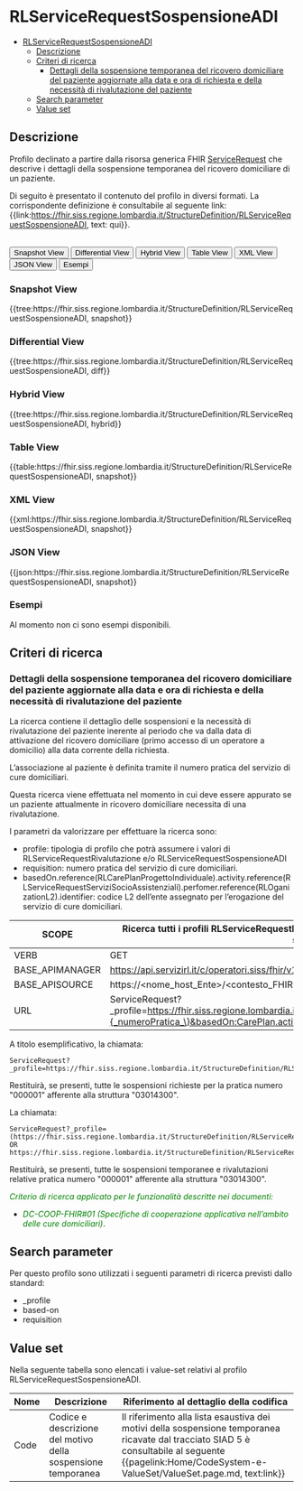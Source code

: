 # RLServiceRequestSospensioneADI

- [RLServiceRequestSospensioneADI](#rlservicerequestsospensioneadi)
  - [Descrizione](#descrizione)
  - [Criteri di ricerca](#criteri-di-ricerca)
    - [Dettagli della sospensione temporanea del ricovero domiciliare del paziente aggiornate alla data e ora di richiesta e della necessità di rivalutazione del paziente](#dettagli-della-sospensione-temporanea-del-ricovero-domiciliare-del-paziente-aggiornate-alla-data-e-ora-di-richiesta-e-della-necessità-di-rivalutazione-del-paziente)
  - [Search parameter](#search-parameter)
  - [Value set](#value-set)


## Descrizione

Profilo declinato a partire dalla risorsa generica FHIR [ServiceRequest](http://hl7.org/fhir/R4/servicerequest.html) che descrive i dettagli della sospensione temporanea del ricovero domiciliare di un paziente.

Di seguito è presentato il contenuto del profilo in diversi formati. La corrispondente definizione è consultabile al seguente link: {{link:https://fhir.siss.regione.lombardia.it/StructureDefinition/RLServiceRequestSospensioneADI, text: qui}}.

<br>
<div class="tab">
 <button class="tablinks active" onclick="openTab(event, 'Snapshot View')">Snapshot View</button>
  <button class="tablinks" onclick="openTab(event, 'Differential View')">Differential View</button>
  <button class="tablinks" onclick="openTab(event, 'Hybrid View')">Hybrid View</button>
   <button class="tablinks" onclick="openTab(event, 'Table View')">Table View</button>
   <button class="tablinks" onclick="openTab(event, 'XML View')">XML View</button>
  <button class="tablinks" onclick="openTab(event, 'JSON View')">JSON View</button>
  <button class="tablinks" onclick="openTab(event, 'Esempi')">Esempi</button>
</div>

<div id="Snapshot View" class="tabcontent" style="display:block">
  <h3>Snapshot View</h3>
{{tree:https://fhir.siss.regione.lombardia.it/StructureDefinition/RLServiceRequestSospensioneADI, snapshot}}
</div>

<div id="Differential View" class="tabcontent">
  <h3>Differential View</h3>
{{tree:https://fhir.siss.regione.lombardia.it/StructureDefinition/RLServiceRequestSospensioneADI, diff}}
</div>

<div id="Hybrid View" class="tabcontent">
  <h3>Hybrid View</h3>
{{tree:https://fhir.siss.regione.lombardia.it/StructureDefinition/RLServiceRequestSospensioneADI, hybrid}}
</div>

<div id="Table View" class="tabcontent">
  <h3>Table View</h3>
{{table:https://fhir.siss.regione.lombardia.it/StructureDefinition/RLServiceRequestSospensioneADI, snapshot}}
</div>

<div id="XML View" class="tabcontent">
  <h3>XML View</h3>
{{xml:https://fhir.siss.regione.lombardia.it/StructureDefinition/RLServiceRequestSospensioneADI, snapshot}}
</div>

<div id="JSON View" class="tabcontent">
  <h3>JSON View</h3>
{{json:https://fhir.siss.regione.lombardia.it/StructureDefinition/RLServiceRequestSospensioneADI, snapshot}}
</div>

<div id="Esempi" class="tabcontent">
  <h3>Esempi</h3>
Al momento non ci sono esempi disponibili. 
</div>

<!-- ===================================================FINE SEZIONE=================================================== -->

## Criteri di ricerca

### Dettagli della sospensione temporanea del ricovero domiciliare del paziente aggiornate alla data e ora di richiesta e della necessità di rivalutazione del paziente

La ricerca contiene il dettaglio delle sospensioni e la necessità di rivalutazione del paziente inerente al periodo che va dalla data di attivazione del ricovero domiciliare (primo accesso di un operatore a domicilio) alla data corrente della richiesta.

L’associazione al paziente è definita tramite il numero pratica del servizio di cure domiciliari.

Questa ricerca viene effettuata nel momento in cui deve essere appurato se un paziente attualmente in ricovero domiciliare necessita di una rivalutazione. 

I parametri da valorizzare per effettuare la ricerca sono:
- profile: tipologia di profilo che potrà assumere i valori di  RLServiceRequestRivalutazione e/o RLServiceRequestSospensioneADI
- requisition: numero pratica del servizio di cure domiciliari.
- basedOn.reference(RLCarePlanProgettoIndividuale).activity.reference(RLServiceRequestServiziSocioAssistenziali).perfomer.reference(RLOganizationL2).identifier: codice L2 dell’ente assegnato per l’erogazione del servizio di cure domiciliari.

| SCOPE | Ricerca tutti i profili RLServiceRequestRivalutazione relativi ad un cittadino tramite il numero pratica del servizio di cure domiciliari |
|---|---|
| VERB | GET |
| BASE_APIMANAGER | https://api.servizirl.it/c/operatori.siss/fhir/v1.0.0/npri |
| BASE_APISOURCE | https://<nome_host_Ente>/<contesto_FHIR>/<codiceCudesL1>/<versione>/erogazione-adi |
| URL | ServiceRequest?_profile=https://fhir.siss.regione.lombardia.it/StructureDefinition/RLServiceRequestSospensioneADI&requisition=\{_numeroPratica_\}&basedOn:CarePlan.activity.reference.performer.identifier=\{_codiceLivello2_\} |

A titolo esemplificativo, la chiamata: 
  
    ServiceRequest?_profile=https://fhir.siss.regione.lombardia.it/StructureDefinition/RLServiceRequestSospensioneADI&requisition=000001&basedOn:CarePlan.activity.reference.performer.identifier=03014300

Restituirà, se presenti, tutte le sospensioni richieste per la pratica numero "000001" afferente alla struttura "03014300".

La chiamata:
  
    ServiceRequest?_profile=(https://fhir.siss.regione.lombardia.it/StructureDefinition/RLServiceRequestSospensioneADI OR https://fhir.siss.regione.lombardia.it/StructureDefinition/RLServiceRequestRivalutazione)&requisition=000001&basedOn:CarePlan.activity.reference.performer.identifier=03014300

Restituirà, se presenti, tutte le sospensioni temporanee e rivalutazioni relative pratica numero "000001" afferente alla struttura "03014300".

<em><font style="color:green">
_Criterio di ricerca applicato per le funzionalità descritte nei documenti:_
- _DC-COOP-FHIR#01 (Specifiche di cooperazione applicativa nell’ambito delle cure domiciliari)_</font></em>.
<!-- ===================================================FINE SEZIONE=================================================== -->

## Search parameter
Per questo profilo sono utilizzati i seguenti parametri di ricerca previsti dallo standard: 
- _profile
- based-on
- requisition

<!-- ===================================================FINE SEZIONE=================================================== -->

## Value set

Nella seguente tabella sono elencati i value-set relativi al profilo RLServiceRequestSospensioneADI.

| Nome | Descrizione | Riferimento al dettaglio della codifica |
|---|---|---|
| Code | Codice e descrizione del motivo della sospensione temporanea | Il riferimento alla lista esaustiva dei motivi della sospensione temporanea ricavate dal tracciato SIAD 5 è consultabile al seguente {{pagelink:Home/CodeSystem-e-ValueSet/ValueSet.page.md, text:link}} |